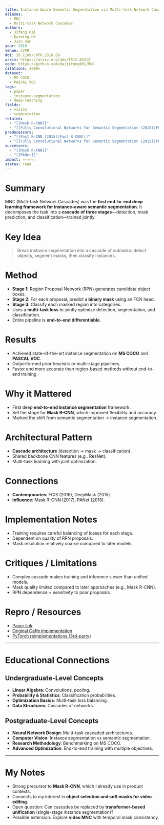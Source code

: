 ```yaml
---
title: Instance-Aware Semantic Segmentation via Multi-task Network Cascades (2016)
aliases:
  - MNC
  - Multi-task Network Cascades
authors:
  - Jifeng Dai
  - Kaiming He
  - Jian Sun
year: 2016
venue: CVPR
doi: 10.1109/CVPR.2016.89
arxiv: https://arxiv.org/abs/1512.04412
code: https://github.com/daijifeng001/MNC
citations: 3000+
dataset:
  - MS COCO
  - PASCAL VOC
tags:
  - paper
  - instance-segmentation
  - deep-learning
fields:
  - vision
  - segmentation
related:
  - "[[Mask R-CNN]]"
  - "[[Fully Convolutional Networks for Semantic Segmentation (2015)|FCN]]"
predecessors:
  - "[[Fast R-CNN (2015)|Fast R-CNN]]]"
  - "[[Fully Convolutional Networks for Semantic Segmentation (2015)|FCN]]"
successors:
  - "[[Mask R-CNN]]"
  - "[[PANet]]"
impact: ⭐⭐⭐⭐☆
status: read
---
```


# Summary
MNC (Multi-task Network Cascades) was the **first end-to-end deep learning framework for instance-aware semantic segmentation**. It decomposes the task into a **cascade of three stages**—detection, mask prediction, and classification—trained jointly.

# Key Idea
> Break instance segmentation into a cascade of subtasks: detect objects, segment masks, then classify instances.

# Method
- **Stage 1**: Region Proposal Network (RPN) generates candidate object boxes.  
- **Stage 2**: For each proposal, predict a **binary mask** using an FCN head.  
- **Stage 3**: Classify each masked region into categories.  
- Uses a **multi-task loss** to jointly optimize detection, segmentation, and classification.  
- Entire pipeline is **end-to-end differentiable**.  

# Results
- Achieved state-of-the-art instance segmentation on **MS COCO** and **PASCAL VOC**.  
- Outperformed prior heuristic or multi-stage pipelines.  
- Faster and more accurate than region-based methods without end-to-end training.  

# Why it Mattered
- First deep **end-to-end instance segmentation** framework.  
- Set the stage for **Mask R-CNN**, which improved flexibility and accuracy.  
- Marked the shift from semantic segmentation → instance segmentation.  

# Architectural Pattern
- **Cascade architecture** (detection → mask → classification).  
- Shared backbone CNN features (e.g., ResNet).  
- Multi-task learning with joint optimization.  

# Connections
- **Contemporaries**: FCIS (2016), DeepMask (2015).  
- **Influence**: Mask R-CNN (2017), PANet (2018).  

# Implementation Notes
- Training requires careful balancing of losses for each stage.  
- Dependent on quality of RPN proposals.  
- Mask resolution relatively coarse compared to later models.  

# Critiques / Limitations
- Complex cascade makes training and inference slower than unified models.  
- Mask quality limited compared to later approaches (e.g., Mask R-CNN).  
- RPN dependence = sensitivity to poor proposals.  

# Repro / Resources
- [Paper link](https://arxiv.org/abs/1512.04412)  
- [Original Caffe implementation](https://github.com/daijifeng001/MNC)  
- [PyTorch reimplementations (3rd-party)](https://github.com/daijifeng001/MNC/issues/20)  

---

# Educational Connections

## Undergraduate-Level Concepts
- **Linear Algebra**: Convolutions, pooling.  
- **Probability & Statistics**: Classification probabilities.  
- **Optimization Basics**: Multi-task loss balancing.  
- **Data Structures**: Cascades of networks.  

## Postgraduate-Level Concepts
- **Neural Network Design**: Multi-task cascaded architectures.  
- **Computer Vision**: Instance segmentation vs semantic segmentation.  
- **Research Methodology**: Benchmarking on MS COCO.  
- **Advanced Optimization**: End-to-end training with multiple objectives.  

---

# My Notes
- Strong precursor to **Mask R-CNN**, which I already use in product contexts.  
- Connects to my interest in **object selection and soft masks for video editing**.  
- Open question: Can cascades be replaced by **transformer-based unification** (single-stage instance segmentation)?  
- Possible extension: Explore **video MNC** with temporal mask consistency.  
